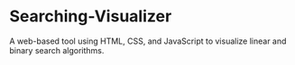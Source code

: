 # Searching-Visualizer
A web-based tool using HTML, CSS, and JavaScript to visualize linear and binary search algorithms.
